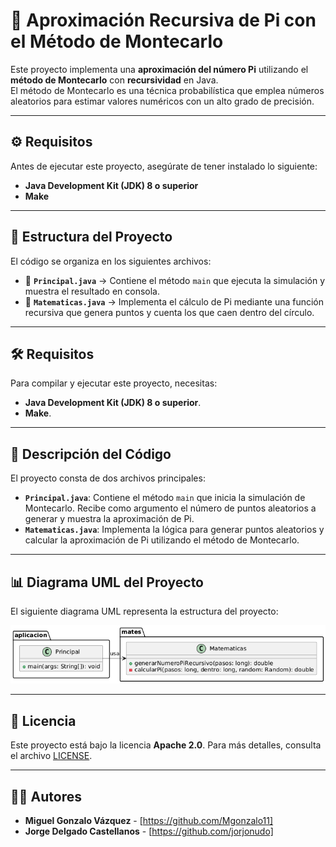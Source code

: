 # 🔢 Aproximación Recursiva de Pi con el Método de Montecarlo  

Este proyecto implementa una **aproximación del número Pi** utilizando el **método de Montecarlo** con **recursividad** en Java.  
El método de Montecarlo es una técnica probabilística que emplea números aleatorios para estimar valores numéricos con un alto grado de precisión.  

--- 

## ⚙ Requisitos  

Antes de ejecutar este proyecto, asegúrate de tener instalado lo siguiente:  

- **Java Development Kit (JDK) 8 o superior**  
- **Make** 

---

## 📝 Estructura del Proyecto  

El código se organiza en los siguientes archivos:  

- 📂 **`Principal.java`** → Contiene el método `main` que ejecuta la simulación y muestra el resultado en consola.  
- 📂 **`Matematicas.java`** → Implementa el cálculo de Pi mediante una función recursiva que genera puntos y cuenta los que caen dentro del círculo.  

---

## 🛠️ Requisitos

Para compilar y ejecutar este proyecto, necesitas:

- **Java Development Kit (JDK) 8 o superior**.
- **Make**.

---
## 🧩 Descripción del Código

El proyecto consta de dos archivos principales:

- **`Principal.java`**: Contiene el método `main` que inicia la simulación de Montecarlo. Recibe como argumento el número de puntos aleatorios a generar y muestra la aproximación de Pi.
- **`Matematicas.java`**: Implementa la lógica para generar puntos aleatorios y calcular la aproximación de Pi utilizando el método de Montecarlo.

---

## 📊 Diagrama UML del Proyecto
El siguiente diagrama UML representa la estructura del proyecto:

![Diagrama UML](img/DiagramaUML.png)

---

## 📄 Licencia

Este proyecto está bajo la licencia **Apache 2.0**. Para más detalles, consulta el archivo [LICENSE](LICENSE).

---

## 👨‍💻 Autores

- **Miguel Gonzalo Vázquez** - [https://github.com/Mgonzalo11]
- **Jorge Delgado Castellanos** - [https://github.com/jorjonudo]